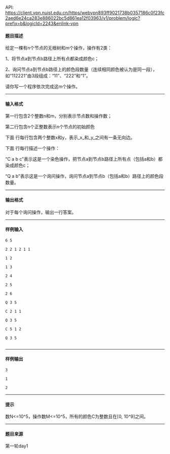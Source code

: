 API: https://client.vpn.nuist.edu.cn/https/webvpn893ff9021738b0357186c0f23fc2aed6e24ca283e886022bc5d861ea12f03963/v1/problem/logic?prefix=b&logicId=2243&enlink-vpn

#### 题目描述

给定一棵有n个节点的无根树和m个操作，操作有2类：

1、将节点a到节点b路径上所有点都染成颜色c；

2、询问节点a到节点b路径上的颜色段数量（连续相同颜色被认为是同一段），如“112221”由3段组成：“11”、“222”和“1”。

请你写一个程序依次完成这m个操作。

---

#### 输入格式

第一行包含2个整数n和m，分别表示节点数和操作数；

第二行包含n个正整数表示n个节点的初始颜色

下面  行每行包含两个整数x和y，表示_x_和_y_之间有一条无向边。

下面  行每行描述一个操作：

“C a b c”表示这是一个染色操作，把节点a到节点b路径上所有点（包括a和b）都染成颜色c；

“Q a b”表示这是一个询问操作，询问节点a到节点b（包括a和b）路径上的颜色段数量。

---

#### 输出格式

对于每个询问操作，输出一行答案。

---

#### 样例输入
```
6 5

2 2 1 2 1 1

1 2

1 3

2 4

2 5

2 6

Q 3 5

C 2 1 1

Q 3 5

C 5 1 2

Q 3 5


```

---

#### 样例输出
```
3

1

2

```

---

#### 提示

数N<=10^5，操作数M<=10^5，所有的颜色C为整数且在\[0, 10^9\]之间。  

---

#### 题目来源

第一轮day1